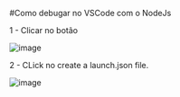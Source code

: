 #Como debugar no VSCode com o NodeJs

1 - Clicar no botão

![image](https://github.com/FernandoJPereira17/NodeFastify/assets/132188157/5c51a21c-d8d9-4f74-af93-dded389ae9a8)

2 - CLick no create a launch.json file.

![image](https://github.com/FernandoJPereira17/NodeFastify/assets/132188157/285a6fa9-ac42-4a61-a047-c507abd9e205)

